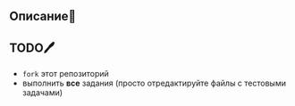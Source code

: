 

## Описание🧾

## TODO🖊

 * `fork` этот репозиторий
 * выполнить **все** задания (просто отредактируйте файлы с тестовыми задачами)
 

<!-- ## Немного комфорта🏖

В каждом тестовом задании есть ссылка на песочницу, где Вы можете потестировать Ваш код на примере данной задачи.    
Результаты песочниц не учитываются, не рассматриваются и не мониторятся. Они созданны только для Вашего комфорта при выполнении заданий.     -->


